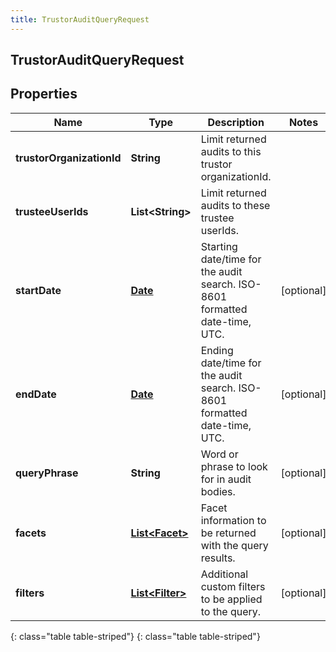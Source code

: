 ```yaml
---
title: TrustorAuditQueryRequest
---
```

## TrustorAuditQueryRequest


## Properties

| Name | Type | Description | Notes |
| ------------ | ------------- | ------------- | ------------- |
| **trustorOrganizationId** | **String** | Limit returned audits to this trustor organizationId. |  |
| **trusteeUserIds** | **List&lt;String&gt;** | Limit returned audits to these trustee userIds. |  |
| **startDate** | [**Date**](Date.html) | Starting date/time for the audit search. ISO-8601 formatted date-time, UTC. |  [optional] |
| **endDate** | [**Date**](Date.html) | Ending date/time for the audit search. ISO-8601 formatted date-time, UTC. |  [optional] |
| **queryPhrase** | **String** | Word or phrase to look for in audit bodies. |  [optional] |
| **facets** | [**List&lt;Facet&gt;**](Facet.html) | Facet information to be returned with the query results. |  [optional] |
| **filters** | [**List&lt;Filter&gt;**](Filter.html) | Additional custom filters to be applied to the query. |  [optional] |
{: class="table table-striped"}
{: class="table table-striped"}


